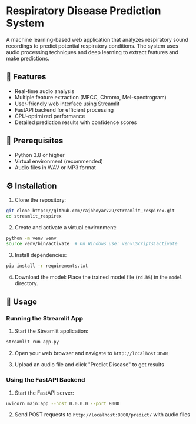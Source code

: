 # Respiratory Disease Prediction System

A machine learning-based web application that analyzes respiratory sound recordings to predict potential respiratory conditions. The system uses audio processing techniques and deep learning to extract features and make predictions.

## 🌟 Features

- Real-time audio analysis
- Multiple feature extraction (MFCC, Chroma, Mel-spectrogram)
- User-friendly web interface using Streamlit
- FastAPI backend for efficient processing
- CPU-optimized performance
- Detailed prediction results with confidence scores

## 🔧 Prerequisites

- Python 3.8 or higher
- Virtual environment (recommended)
- Audio files in WAV or MP3 format

## ⚙️ Installation

1. Clone the repository:
```bash
git clone https://github.com/rajbhoyar729/streamlit_respirex.git
cd streamlit_respirex
```

2. Create and activate a virtual environment:
```bash
python -m venv venv
source venv/bin/activate  # On Windows use: venv\Scripts\activate
```

3. Install dependencies:
```bash
pip install -r requirements.txt
```

4. Download the model:
Place the trained model file (`rd.h5`) in the `model` directory.

## 🚀 Usage

### Running the Streamlit App

1. Start the Streamlit application:
```bash
streamlit run app.py
```

2. Open your web browser and navigate to `http://localhost:8501`

3. Upload an audio file and click "Predict Disease" to get results

### Using the FastAPI Backend

1. Start the FastAPI server:
```bash
uvicorn main:app --host 0.0.0.0 --port 8000
```

2. Send POST requests to `http://localhost:8000/predict/` with audio files
